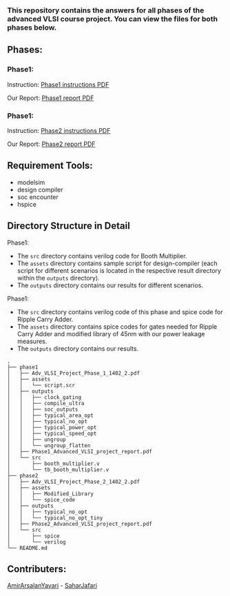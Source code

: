 ### This repository contains the answers for all phases of the advanced VLSI course project. You can view the files for both phases below.

## Phases:
### Phase1:
Instruction:
[Phase1 instructions PDF](phase1/Adv_VLSI_Project_Phase_1_1402_2.pdf)

Our Report:
[Phase1 report PDF](phase1/Phase1_Advanced_VLSI_project_report.pdf)

### Phase1:
Instruction:
[Phase2 instructions PDF](phase2/Adv_VLSI_Project_Phase_2_1402_2.pdf)

Our Report:
[Phase2 report PDF](phase2/Phase2_Advanced_VLSI_project_report.pdf)


## Requirement Tools:
- modelsim
- design compiler
- soc encounter
- hspice

## Directory Structure in Detail

Phase1:
- The `src` directory contains verilog code for Booth Multiplier.
- The `assets` directory contains sample script for design-compiler (each script for different scenarios  is located in the respective result directory within the `outputs` directory).
- The `outputs` directory contains our results for different scenarios.

Phase1:
- The `src` directory contains verilog code of this phase and spice code for Ripple Carry Adder.
- The `assets` directory contains spice codes for gates needed for Ripple Carry Adder and modified library of 45nm with our power leakage measures.
- The `outputs` directory contains our results.

```
.
├── phase1
│   ├── Adv_VLSI_Project_Phase_1_1402_2.pdf
│   ├── assets
│   │   └── script.scr
│   ├── outputs
│   │   ├── clock_gating
│   │   ├── compile_ultra
│   │   ├── soc_outputs
│   │   ├── typical_area_opt
│   │   ├── typical_no_opt
│   │   ├── typical_power_opt
│   │   ├── typical_speed_opt
│   │   ├── ungroup
│   │   └── ungroup_flatten
│   ├── Phase1_Advanced_VLSI_project_report.pdf
│   └── src
│       ├── booth_multiplier.v
│       └── tb_booth_multiplier.v
├── phase2
│   ├── Adv_VLSI_Project_Phase_2_1402_2.pdf
│   ├── assets
│   │   ├── Modified_Library
│   │   └── spice_code
│   ├── outputs
│   │   ├── typical_no_opt
│   │   └── typical_no_opt_tiny
│   ├── Phase2_Advanced_VLSI_project_report.pdf
│   └── src
│       ├── spice
│       └── verilog
└── README.md
```

## Contributers:
[AmirArsalanYavari](https://github.com/arsalanyavari) - [SaharJafari](https://github.com/Sahar-Jafari2001)
